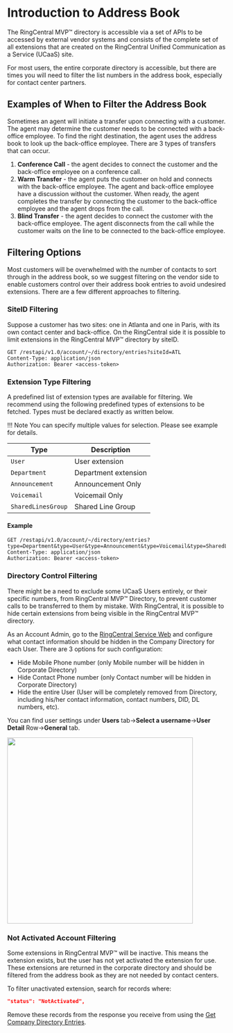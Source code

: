 # Introduction to Address Book

The RingCentral MVP™ directory is accessible via a set of APIs to be accessed by external vendor systems and consists of the complete set of all extensions that are created on the RingCentral Unified Communication as a Service (UCaaS) site.

For most users, the entire corporate directory is accessible, but there are times you will need to filter the list numbers in the address book, especially for contact center partners.

## Examples of When to Filter the Address Book

Sometimes an agent will initiate a transfer upon connecting with a customer. The agent may determine the customer needs to be connected with a back-office employee. To find the right destination, the agent uses the address book to look up the back-office employee. There are 3 types of transfers that can occur.

1. **Conference Call** - the agent decides to connect the customer and the back-office employee on a conference call.
2. **Warm Transfer** - the agent puts the customer on hold and connects with the back-office employee. The agent and back-office employee have a discussion without the customer. When ready, the agent completes the transfer by connecting the customer to the back-office employee and the agent drops from the call.
3. **Blind Transfer** - the agent decides to connect the customer with the back-office employee. The agent disconnects from the call while the customer waits on the line to be connected to the back-office employee.

## Filtering Options

Most customers will be overwhelmed with the number of contacts to sort through in the address book, so we suggest filtering on the vendor side to enable customers control over their address book entries to avoid undesired extensions. There are a few different approaches to filtering.

### SiteID Filtering

Suppose a customer has two sites: one in Atlanta and one in Paris, with its own contact center and back-office. On the RingCentral side it is possible to limit extensions in the RingCentral MVP™ directory by siteID.

```http
GET /restapi/v1.0/account/~/directory/entries?siteId=ATL
Content-Type: application/json
Authorization: Bearer <access-token>
```

### Extension Type Filtering

A predefined list of extension types are available for filtering. We recommend using the following predefined types of extensions to be fetched. Types must be declared exactly as written below.

!!! Note
    You can specify multiple values for selection. Please see example for details.

| Type | Description |
|-|-|
| `User` | User extension |
| `Department` | Department extension |
| `Announcement` | Announcement Only |
| `Voicemail` | Voicemail Only |
| `SharedLinesGroup` | Shared Line Group |

#### Example
```http
GET /restapi/v1.0/account/~/directory/entries?type=Department&type=User&type=Announcement&type=Voicemail&type=SharedLinesGroup
Content-Type: application/json
Authorization: Bearer <access-token>
```

### Directory Control Filtering

There might be a need to exclude some UCaaS Users entirely, or their specific numbers, from RingCentral MVP™ Directory, to prevent customer calls to be transferred to them by mistake. With RingCentral, it is possible to hide certain extensions from being visible in the RingCentral MVP™ directory.

As an Account Admin, go to the [RingCentral Service Web](https://service.ringcentral.com/) and configure what contact information should be hidden in the Company Directory for each User. There are 3 options for such configuration:

* Hide Mobile Phone number (only Mobile number will be hidden in Corporate Directory)
* Hide Contact Phone number (only Contact number will be hidden in Corporate  Directory)
* Hide the entire User (User will be completely removed from Directory, including his/her contact information, contact numbers, DID, DL numbers, etc).

You can find user settings under **Users** tab->**Select a username**->**User Detail** Row->**General** tab.

<img class="img-fluid" width="428" src="../../img/address-book-dir-ctrl-filter.png">

### Not Activated Account Filtering

Some extensions in RingCentral MVP™ will be inactive. This means the extension exists, but the user has not yet activated the extension for use. These extensions are returned in the corporate directory and should be filtered from the address book as they are not needed by contact centers.

To filter unactivated extension, search for records where:

```json
"status": "NotActivated",
```

Remove these records from the response you receive from using the [Get Company Directory Entries](https://developers.ringcentral.com/api-reference/Internal-Contacts/listDirectoryEntries).
